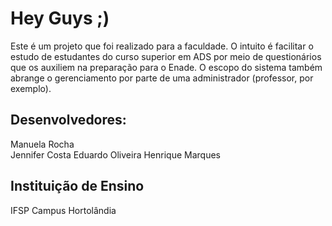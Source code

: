 # Hey Guys ;)
Este é um projeto que foi realizado para a faculdade. O intuito é facilitar o estudo de estudantes do curso superior em ADS por meio de questionários que os auxiliem na preparação para o Enade. O escopo do sistema também abrange o gerenciamento por parte de uma administrador (professor, por exemplo).

## Desenvolvedores:
Manuela Rocha <br>
Jennifer Costa 
Eduardo Oliveira 
Henrique Marques 

## Instituição de Ensino
IFSP Campus Hortolândia
